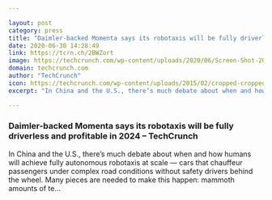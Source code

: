 ```yaml
---

layout: post
category: press
title: "Daimler-backed Momenta says its robotaxis will be fully driverless and profitable in 2024"
date: 2020-06-30 14:28:49
link: https://tcrn.ch/2BWZort
image: https://techcrunch.com/wp-content/uploads/2020/06/Screen-Shot-2020-06-30-at-4.08.59-PM-e1593505034800.png?w=752
domain: techcrunch.com
author: "TechCrunch"
icon: https://techcrunch.com/wp-content/uploads/2015/02/cropped-cropped-favicon-gradient.png?w=180
excerpt: "In China and the U.S., there’s much debate about when and how humans will achieve fully autonomous robotaxis at scale — cars that chauffeur passengers under complex road conditions without safety drivers behind the wheel. Many pieces are needed to make this happen: mammoth amounts of te…"

---
```


### Daimler-backed Momenta says its robotaxis will be fully driverless and profitable in 2024 – TechCrunch

In China and the U.S., there’s much debate about when and how humans will achieve fully autonomous robotaxis at scale — cars that chauffeur passengers under complex road conditions without safety drivers behind the wheel. Many pieces are needed to make this happen: mammoth amounts of te…